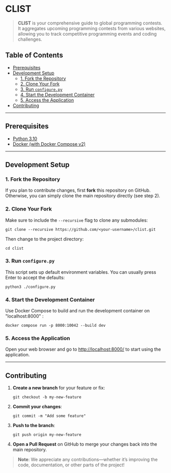# CLIST

> **CLIST** is your comprehensive guide to global programming contests. It aggregates upcoming programming contests from various websites, allowing you to track competitive programming events and coding challenges.

## Table of Contents
- [Prerequisites](#prerequisites)
- [Development Setup](#development-setup)
  - [1. Fork the Repository](#1-fork-the-repository)
  - [2. Clone Your Fork](#2-clone-your-fork)
  - [3. Run `configure.py`](#3-run-configurepy)
  - [4. Start the Development Container](#4-start-the-development-container)
  - [5. Access the Application](#5-access-the-application)
- [Contributing](#contributing)

---

## Prerequisites

- [Python 3.10](https://www.python.org/downloads/)
- [Docker (with Docker Compose v2)](https://www.docker.com/products/docker-desktop)

---

## Development Setup

### 1. Fork the Repository

If you plan to contribute changes, first **fork** this repository on GitHub. Otherwise, you can simply clone the main repository directly (see step 2).

### 2. Clone Your Fork

Make sure to include the `--recursive` flag to clone any submodules:

```
git clone --recursive https://github.com/<your-username>/clist.git
```

Then change to the project directory:

```
cd clist
```

### 3. Run `configure.py`

This script sets up default environment variables. You can usually press Enter to accept the defaults:

```
python3 ./configure.py
```

### 4. Start the Development Container

Use Docker Compose to build and run the development container on "localhost:8000" :

```
docker compose run -p 8000:10042 --build dev
```

### 5. Access the Application

Open your web browser and go to [http://localhost:8000/](http://localhost:8000/) to start using the application.

---

## Contributing

1. **Create a new branch** for your feature or fix:
   ```
   git checkout -b my-new-feature
   ```
2. **Commit your changes**:
   ```
   git commit -m "Add some feature"
   ```
3. **Push to the branch**:
   ```
   git push origin my-new-feature
   ```
4. **Open a Pull Request** on GitHub to merge your changes back into the main repository.

> **Note**: We appreciate any contributions—whether it’s improving the code, documentation, or other parts of the project!
